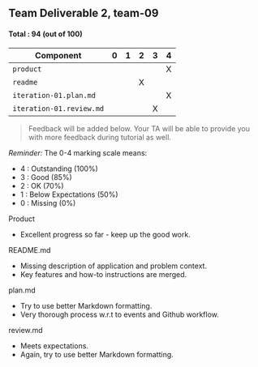 ## Team Deliverable 2, team-09

#### Total : 94 (out of 100)

| Component   | 0    |  1   |  2   |  3   |  4   |
| ----------- | ---- | ---- | ---- | ---- | ---- |
| `product` |   |   |   |   | X |
| `readme` |   |   | X |   |   |
| `iteration-01.plan.md`   |   |   |   |   | X |
| `iteration-01.review.md` |   |   |   | X |   |


 > Feedback will be added below. Your TA will be able to provide you with more feedback during tutorial as well.

_Reminder:_ The 0-4 marking scale means:

 * 4 : Outstanding (100%)
 * 3 : Good (85%)
 * 2 : OK (70%)
 * 1 : Below Expectations (50%)
 * 0 : Missing (0%)


Product
- Excellent progress so far - keep up the good work. 

README.md
- Missing description of application and problem context.
- Key features and how-to instructions are merged.

plan.md
- Try to use better Markdown formatting.
- Very thorough process w.r.t to events and Github workflow. 

review.md
- Meets expectations.
- Again, try to use better Markdown formatting.
